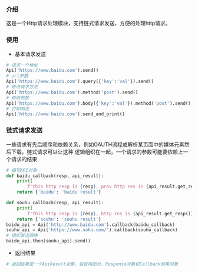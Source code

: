 ### 介绍
这是一个Http请求处理模块，支持链式请求发送，方便的处理http请求。
### 使用
- 基本请求发送
```python
# 请求一个地址
Api('https://www.baidu.com').send()
# url参数
Api('https://www.baidu.com').query({'key':'val'}).send()
# 修改请求方法
Api('https://www.baidu.com').method('post').send()
# 修改参数
Api('https://www.baidu.com').body({'key':'val'}).method('post').send()
# 打印响应
Api('https://www.baidu.com').send_and_print()
```
### 链式请求发送
一些请求有先后顺序和依赖关系，例如OAUTH流程或解析某页面中的媒体元素然后下载。链式请求可以让这种
逻辑组织在一起，一个请求的参数可能要依赖上一个请求的结果
```python
# 编写API对象
def baidu_callback(resp, api_result):
    print(
        f'this http resp is {resp}, prev http res is {api_result.get_resp()}, callback result is {api_result.get_callback_result()}')
    return {'baidu': 'baidu result'}

def souhu_callback(resp, api_result):
    print(
        f'this http resp is {resp}, http res is {api_result.get_resp()}, callback result is {api_result.get_callback_result()}')
    return {'souhu': 'souhu result'}
baidu_api = Api('http://www.baidu.com').callback(baidu_callback)
souhu_api = Api('https://www.sohu.com/').callback(souhu_callback)
# 组织发送顺序
baidu_api.then(souhu_api).send()
```
- 返回结果
```python
# 返回结果是一个ApiResult对象，包含两部分，Response对象和Callback结果对象
```